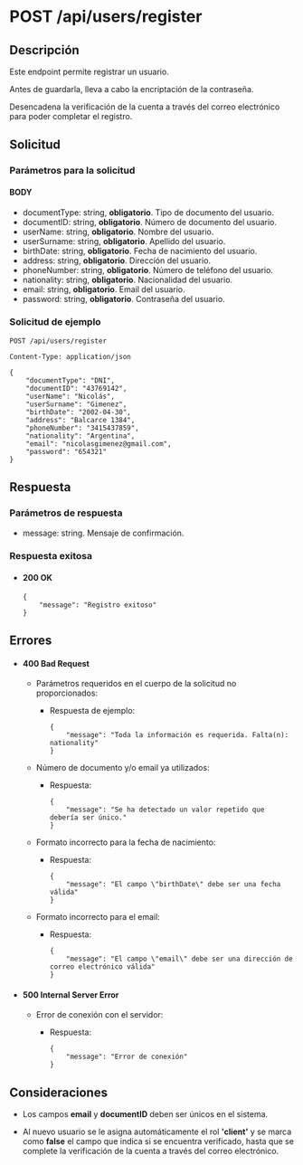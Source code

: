 # POST /api/users/register

## Descripción

Este endpoint permite registrar un usuario.

Antes de guardarla, lleva a cabo la encriptación de la contraseña.

Desencadena la verificación de la cuenta a través del correo electrónico para poder completar el registro.

## Solicitud

### Parámetros para la solicitud

#### BODY

- documentType: string, **obligatorio**. Tipo de documento del usuario.
- documentID: string, **obligatorio**. Número de documento del usuario.
- userName: string, **obligatorio**. Nombre del usuario.
- userSurname: string, **obligatorio**. Apellido del usuario.
- birthDate: string, **obligatorio**. Fecha de nacimiento del usuario.
- address: string, **obligatorio**. Dirección del usuario.
- phoneNumber: string, **obligatorio**. Número de teléfono del usuario.
- nationality: string, **obligatorio**. Nacionalidad del usuario.
- email: string, **obligatorio**. Email del usuario.
- password: string, **obligatorio**. Contraseña del usuario.

### Solicitud de ejemplo

```
POST /api/users/register

Content-Type: application/json

{
    "documentType": "DNI",
    "documentID": "43769142",
    "userName": "Nicolás",
    "userSurname": "Gimenez",
    "birthDate": "2002-04-30",
    "address": "Balcarce 1384",
    "phoneNumber": "3415437859",
    "nationality": "Argentina",
    "email": "nicolasgimenez@gmail.com",
    "password": "654321"
}
```

## Respuesta

### Parámetros de respuesta

- message: string. Mensaje de confirmación.

### Respuesta exitosa

- #### 200 OK

  ```
  {
      "message": "Registro exitoso"
  }
  ```

## Errores

- #### 400 Bad Request

  - Parámetros requeridos en el cuerpo de la solicitud no proporcionados:

    - Respuesta de ejemplo:

      ```
      {
          "message": "Toda la información es requerida. Falta(n): nationality"
      }
      ```

  - Número de documento y/o email ya utilizados:

    - Respuesta:

      ```
      {
          "message": "Se ha detectado un valor repetido que debería ser único."
      }
      ```

  - Formato incorrecto para la fecha de nacimiento:

    - Respuesta:

      ```
      {
          "message": "El campo \"birthDate\" debe ser una fecha válida"
      }
      ```

  - Formato incorrecto para el email:

    - Respuesta:

      ```
      {
          "message": "El campo \"email\" debe ser una dirección de correo electrónico válida"
      }
      ```

- #### 500 Internal Server Error

  - Error de conexión con el servidor:

    - Respuesta:

      ```
      {
          "message": "Error de conexión"
      }
      ```

## Consideraciones

- Los campos **email** y **documentID** deben ser únicos en el sistema.

- Al nuevo usuario se le asigna automáticamente el rol **'client'** y se marca como **false** el campo que indica si se encuentra verificado, hasta que se complete la verificación de la cuenta a través del correo electrónico.
